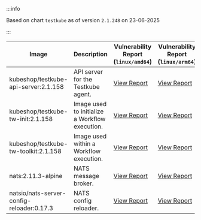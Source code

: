 :::info

Based on chart `testkube` as of version `2.1.248` on 23-06-2025

:::

| Image | Description | Vulnerability Report (`linux/amd64`) | Vulnerability Report (`linux/arm64`) | Docker Image |
|-------|-------------|----------------------------------------|----------------------------------------|--------------|
| kubeshop/testkube-api-server:2.1.158 | API server for the Testkube agent. | [View Report](./testkube-api-server-2.1.158_linux_amd64.md) | [View Report](./testkube-api-server-2.1.158_linux_arm64.md) | [View Image](https://hub.docker.com/layers/kubeshop/testkube-api-server/2.1.158/images/sha256-0ced6f7d31fbb8c044d2c6f92cd8a2b4960d1dd0565434be18229efabfbd9506?context=explore) |
| kubeshop/testkube-tw-init:2.1.158 | Image used to initialize a Workflow execution. | [View Report](./testkube-tw-init-2.1.158_linux_amd64.md) | [View Report](./testkube-tw-init-2.1.158_linux_arm64.md) | [View Image](https://hub.docker.com/layers/kubeshop/testkube-tw-init/2.1.158/images/sha256-495a7011a15f14cbe5808abbbc7b7170a27461f0a8d92a036fdc0c40ee08441c?context=explore) |
| kubeshop/testkube-tw-toolkit:2.1.158 | Image used within a Workflow execution. | [View Report](./testkube-tw-toolkit-2.1.158_linux_amd64.md) | [View Report](./testkube-tw-toolkit-2.1.158_linux_arm64.md) | [View Image](https://hub.docker.com/layers/kubeshop/testkube-tw-toolkit/2.1.158/images/sha256-996ff90fc0e6f923173b39ff708511e4ed253de9f5dd86ba4746a7630371f16f?context=explore) |
| nats:2.11.3-alpine | NATS message broker. | [View Report](./nats-2.11.3-alpine_linux_amd64.md) | [View Report](./nats-2.11.3-alpine_linux_arm64.md) | [View Image](https://hub.docker.com/layers/library/nats/2.11.3-alpine/images/sha256-f6be324fcee27f2a91178d74f77bb4ba3e5a9d2e72ba7d6871f45d14aadca40a?context=explore) |
| natsio/nats-server-config-reloader:0.17.3 | NATS config reloader. | [View Report](./nats-server-config-reloader-0.17.3_linux_amd64.md) | [View Report](./nats-server-config-reloader-0.17.3_linux_arm64.md) | [View Image](https://hub.docker.com/layers/natsio/nats-server-config-reloader/0.17.3/images/sha256-6798c689cca8a98f34e57db124abe46c81edf9bfb02d54ad85da60d0e41ef592?context=explore) |
